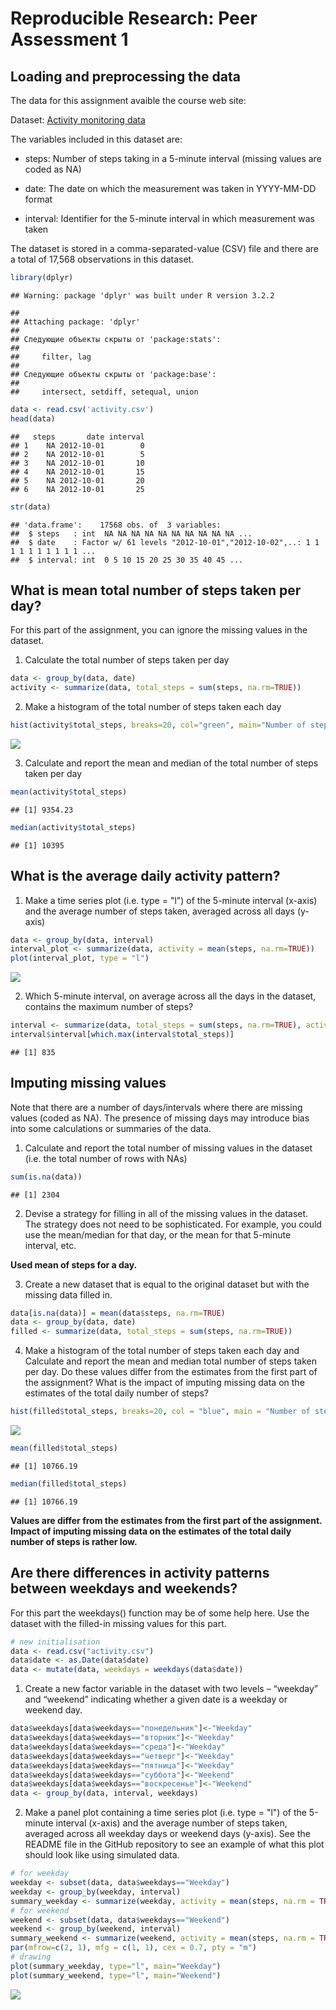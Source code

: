 # Reproducible Research: Peer Assessment 1


## Loading and preprocessing the data
The data for this assignment avaible the course web site: 

Dataset: [Activity monitoring data](https://d396qusza40orc.cloudfront.net/repdata%2Fdata%2Factivity.zip)

The variables included in this dataset are:

- steps: Number of steps taking in a 5-minute interval (missing values are coded as NA)

- date: The date on which the measurement was taken in YYYY-MM-DD format

- interval: Identifier for the 5-minute interval in which measurement was taken

The dataset is stored in a comma-separated-value (CSV) file and there are a total of 17,568 observations in this dataset.

```r
library(dplyr)
```

```
## Warning: package 'dplyr' was built under R version 3.2.2
```

```
## 
## Attaching package: 'dplyr'
## 
## Следующие объекты скрыты от 'package:stats':
## 
##     filter, lag
## 
## Следующие объекты скрыты от 'package:base':
## 
##     intersect, setdiff, setequal, union
```

```r
data <- read.csv('activity.csv')
head(data)
```

```
##   steps       date interval
## 1    NA 2012-10-01        0
## 2    NA 2012-10-01        5
## 3    NA 2012-10-01       10
## 4    NA 2012-10-01       15
## 5    NA 2012-10-01       20
## 6    NA 2012-10-01       25
```

```r
str(data)
```

```
## 'data.frame':	17568 obs. of  3 variables:
##  $ steps   : int  NA NA NA NA NA NA NA NA NA NA ...
##  $ date    : Factor w/ 61 levels "2012-10-01","2012-10-02",..: 1 1 1 1 1 1 1 1 1 1 ...
##  $ interval: int  0 5 10 15 20 25 30 35 40 45 ...
```

## What is mean total number of steps taken per day?
For this part of the assignment, you can ignore the missing values in the dataset.

1. Calculate the total number of steps taken per day


```r
data <- group_by(data, date)
activity <- summarize(data, total_steps = sum(steps, na.rm=TRUE))
```

2. Make a histogram of the total number of steps taken each day


```r
hist(activity$total_steps, breaks=20, col="green", main="Number of steps per day", xlab="Steps per day")
```

![](PA1_template_files/figure-html/unnamed-chunk-3-1.png) 

3. Calculate and report the mean and median of the total number of steps taken per day


```r
mean(activity$total_steps)
```

```
## [1] 9354.23
```

```r
median(activity$total_steps)
```

```
## [1] 10395
```

## What is the average daily activity pattern?
1. Make a time series plot (i.e. type = "l") of the 5-minute interval (x-axis) and the average number of steps taken, averaged across all days (y-axis)


```r
data <- group_by(data, interval)
interval_plot <- summarize(data, activity = mean(steps, na.rm=TRUE))
plot(interval_plot, type = "l")
```

![](PA1_template_files/figure-html/unnamed-chunk-5-1.png) 

2. Which 5-minute interval, on average across all the days in the dataset, contains the maximum number of steps?


```r
interval <- summarize(data, total_steps = sum(steps, na.rm=TRUE), activity = mean(steps, na.rm=TRUE))
interval$interval[which.max(interval$total_steps)]
```

```
## [1] 835
```


## Imputing missing values
Note that there are a number of days/intervals where there are missing values (coded as NA). The presence of missing days may introduce bias into some calculations or summaries of the data.

1. Calculate and report the total number of missing values in the dataset (i.e. the total number of rows with NAs)


```r
sum(is.na(data))
```

```
## [1] 2304
```

2. Devise a strategy for filling in all of the missing values in the dataset. The strategy does not need to be sophisticated. For example, you could use the mean/median for that day, or the mean for that 5-minute interval, etc.

**Used mean of steps for a day.**

3. Create a new dataset that is equal to the original dataset but with the missing data filled in.


```r
data[is.na(data)] = mean(data$steps, na.rm=TRUE)
data <- group_by(data, date)
filled <- summarize(data, total_steps = sum(steps, na.rm=TRUE))
```

4. Make a histogram of the total number of steps taken each day and Calculate and report the mean and median total number of steps taken per day. Do these values differ from the estimates from the first part of the assignment? What is the impact of imputing missing data on the estimates of the total daily number of steps?


```r
hist(filled$total_steps, breaks=20, col = "blue", main = "Number of steps per day", xlab = "Steps per day")
```

![](PA1_template_files/figure-html/unnamed-chunk-9-1.png) 

```r
mean(filled$total_steps)
```

```
## [1] 10766.19
```

```r
median(filled$total_steps)
```

```
## [1] 10766.19
```

**Values are differ from the estimates from the first part of the assignment. Impact of imputing missing data on the estimates of the total daily number of steps is rather low.**

## Are there differences in activity patterns between weekdays and weekends?
For this part the weekdays() function may be of some help here. Use the dataset with the filled-in missing values for this part.

```r
# new initialisation
data <- read.csv("activity.csv")
data$date <- as.Date(data$date)
data <- mutate(data, weekdays = weekdays(data$date))
```

1. Create a new factor variable in the dataset with two levels – “weekday” and “weekend” indicating whether a given date is a weekday or weekend day.


```r
data$weekdays[data$weekdays=="понедельник"]<-"Weekday"
data$weekdays[data$weekdays=="вторник"]<-"Weekday"
data$weekdays[data$weekdays=="среда"]<-"Weekday"
data$weekdays[data$weekdays=="четверг"]<-"Weekday"
data$weekdays[data$weekdays=="пятница"]<-"Weekday"
data$weekdays[data$weekdays=="суббота"]<-"Weekend"
data$weekdays[data$weekdays=="воскресенье"]<-"Weekend"
data <- group_by(data, interval, weekdays)
```

2. Make a panel plot containing a time series plot (i.e. type = "l") of the 5-minute interval (x-axis) and the average number of steps taken, averaged across all weekday days or weekend days (y-axis). See the README file in the GitHub repository to see an example of what this plot should look like using simulated data.


```r
# for weekday
weekday <- subset(data, data$weekdays=="Weekday")
weekday <- group_by(weekday, interval)
summary_weekday <- summarize(weekday, activity = mean(steps, na.rm = TRUE))
# for weekend
weekend <- subset(data, data$weekdays=="Weekend")
weekend <- group_by(weekend, interval)
summary_weekend <- summarize(weekend, activity = mean(steps, na.rm = TRUE))
par(mfrow=c(2, 1), mfg = c(1, 1), cex = 0.7, pty = "m")  
# drawing
plot(summary_weekday, type="l", main="Weekday")
plot(summary_weekend, type="l", main="Weekend")
```

![](PA1_template_files/figure-html/unnamed-chunk-12-1.png) 
